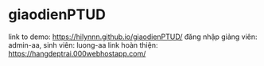 # giaodienPTUD
link to demo: https://hilynnn.github.io/giaodienPTUD/
đăng nhập giảng viên: admin-aa, sinh viên: luong-aa
link hoàn thiện: https://hangdeptrai.000webhostapp.com/
